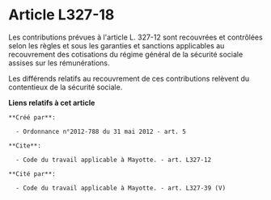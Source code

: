 # Article L327-18

Les contributions prévues à l'article L. 327-12 sont recouvrées et contrôlées selon les règles et sous les garanties et
sanctions applicables au recouvrement des cotisations du régime général de la sécurité sociale assises sur les
rémunérations. 

Les différends relatifs au recouvrement de ces contributions relèvent du contentieux de la sécurité sociale.

**Liens relatifs à cet article**

	**Créé par**:

	  - Ordonnance n°2012-788 du 31 mai 2012 - art. 5

	**Cite**:

	  - Code du travail applicable à Mayotte. - art. L327-12

	**Cité par**:

	  - Code du travail applicable à Mayotte. - art. L327-39 (V)
